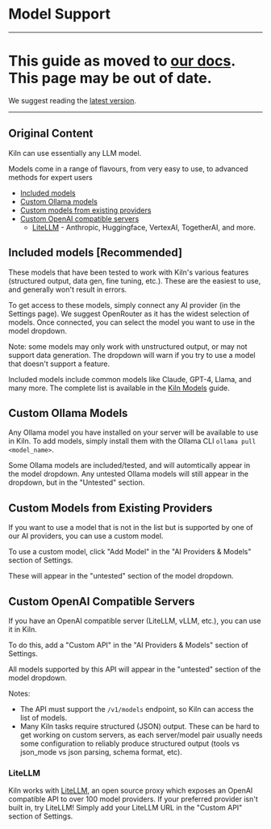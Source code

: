 # Model Support


---

# This guide as moved to [our docs](https://docs.kiln.tech/docs/models-and-ai-providers). This page may be out of date.

We suggest reading the [latest version](https://docs.kiln.tech/docs/models-and-ai-providers).

---

## Original Content

Kiln can use essentially any LLM model.

Models come in a range of flavours, from very easy to use, to advanced methods for expert users

- [Included models](#included-models-recommended)
- [Custom Ollama models](#custom-ollama-models)
- [Custom models from existing providers](#custom-models-from-existing-providers)
- [Custom OpenAI compatible servers](#custom-openai-compatible-servers)
  - [LiteLLM](#litellm) - Anthropic, Huggingface, VertexAI, TogetherAI, and more.

## Included models [Recommended]

These models that have been tested to work with Kiln's various features (structured output, data gen, fine tuning, etc.). These are the easiest to use, and generally won't result in errors.

To get access to these models, simply connect any AI provider (in the Settings page). We suggest OpenRouter as it has the widest selection of models. Once connected, you can select the model you want to use in the model dropdown.

Note: some models may only work with unstructured output, or may not support data generation. The dropdown will warn if you try to use a model that doesn't support a feature.

Included models include common models like Claude, GPT-4, Llama, and many more. The complete list is available in the [Kiln Models](https://github.com/Kiln-AI/Kiln/blob/main/libs/core/kiln_ai/adapters/ml_model_list.py) guide.

## Custom Ollama Models

Any Ollama model you have installed on your server will be available to use in Kiln. To add models, simply install them with the Ollama CLI `ollama pull <model_name>`.

Some Ollama models are included/tested, and will automtically appear in the model dropdown. Any untested Ollama models will still appear in the dropdown, but in the "Untested" section.

## Custom Models from Existing Providers

If you want to use a model that is not in the list but is supported by one of our AI providers, you can use a custom model.

To use a custom model, click "Add Model" in the "AI Providers & Models" section of Settings.

These will appear in the "untested" section of the model dropdown.

## Custom OpenAI Compatible Servers

If you have an OpenAI compatible server (LiteLLM, vLLM, etc.), you can use it in Kiln.

To do this, add a "Custom API" in the "AI Providers & Models" section of Settings.

All models supported by this API will appear in the "untested" section of the model dropdown. 

Notes:
- The API must support the `/v1/models` endpoint, so Kiln can access the list of models.
- Many Kiln tasks require structured (JSON) output. These can be hard to get working on custom servers, as each server/model pair usually needs some configuration to reliably produce structured output (tools vs json_mode vs json parsing, schema format, etc).

### LiteLLM

Kiln works with [LiteLLM](https://github.com/BerriAI/litellm), an open source proxy which exposes an OpenAI compatible API to over 100 model providers. If your preferred provider isn't built in, try LiteLLM! Simply add your LiteLLM URL in the "Custom API" section of Settings. 
